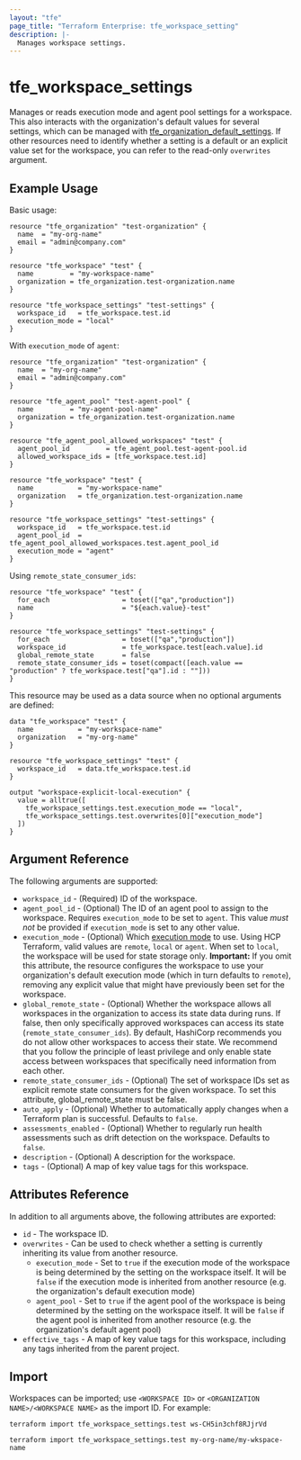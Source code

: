 ```yaml
---
layout: "tfe"
page_title: "Terraform Enterprise: tfe_workspace_setting"
description: |-
  Manages workspace settings.
---
```


# tfe_workspace_settings

Manages or reads execution mode and agent pool settings for a workspace. This also interacts with the organization's default values for several settings, which can be managed with [tfe_organization_default_settings](organization_default_settings.html). If other resources need to identify whether a setting is a default or an explicit value set for the workspace, you can refer to the read-only `overwrites` argument.

## Example Usage

Basic usage:

```hcl
resource "tfe_organization" "test-organization" {
  name  = "my-org-name"
  email = "admin@company.com"
}

resource "tfe_workspace" "test" {
  name         = "my-workspace-name"
  organization = tfe_organization.test-organization.name
}

resource "tfe_workspace_settings" "test-settings" {
  workspace_id   = tfe_workspace.test.id
  execution_mode = "local"
}
```

With `execution_mode` of `agent`:

```hcl
resource "tfe_organization" "test-organization" {
  name  = "my-org-name"
  email = "admin@company.com"
}

resource "tfe_agent_pool" "test-agent-pool" {
  name         = "my-agent-pool-name"
  organization = tfe_organization.test-organization.name
}

resource "tfe_agent_pool_allowed_workspaces" "test" {
  agent_pool_id         = tfe_agent_pool.test-agent-pool.id
  allowed_workspace_ids = [tfe_workspace.test.id]
}

resource "tfe_workspace" "test" {
  name           = "my-workspace-name"
  organization   = tfe_organization.test-organization.name
}

resource "tfe_workspace_settings" "test-settings" {
  workspace_id   = tfe_workspace.test.id
  agent_pool_id  = tfe_agent_pool_allowed_workspaces.test.agent_pool_id
  execution_mode = "agent"
}
```

Using `remote_state_consumer_ids`:

```hcl
resource "tfe_workspace" "test" {
  for_each                  = toset(["qa","production"])
  name                      = "${each.value}-test"
}

resource "tfe_workspace_settings" "test-settings" {
  for_each                  = toset(["qa","production"])
  workspace_id              = tfe_workspace.test[each.value].id
  global_remote_state       = false
  remote_state_consumer_ids = toset(compact([each.value == "production" ? tfe_workspace.test["qa"].id : ""]))
}
```

This resource may be used as a data source when no optional arguments are defined:

```hcl
data "tfe_workspace" "test" {
  name           = "my-workspace-name"
  organization   = "my-org-name"
}

resource "tfe_workspace_settings" "test" {
  workspace_id   = data.tfe_workspace.test.id
}

output "workspace-explicit-local-execution" {
  value = alltrue([
    tfe_workspace_settings.test.execution_mode == "local",
    tfe_workspace_settings.test.overwrites[0]["execution_mode"]
  ])
}
```

## Argument Reference

The following arguments are supported:

* `workspace_id` - (Required) ID of the workspace.
* `agent_pool_id` - (Optional) The ID of an agent pool to assign to the workspace. Requires `execution_mode`
  to be set to `agent`. This value _must not_ be provided if `execution_mode` is set to any other value.
* `execution_mode` - (Optional) Which [execution mode](https://developer.hashicorp.com/terraform/cloud-docs/workspaces/settings#execution-mode)
  to use. Using HCP Terraform, valid values are `remote`, `local` or `agent`. When set to `local`, the workspace will be used for state storage only. **Important:** If you omit this attribute, the resource configures the workspace to use your organization's default execution mode (which in turn defaults to `remote`), removing any explicit value that might have previously been set for the workspace.
* `global_remote_state` - (Optional) Whether the workspace allows all workspaces in the organization to access its state data during runs. If false, then only specifically approved workspaces can access its state (`remote_state_consumer_ids`). By default, HashiCorp recommends you do not allow other workspaces to access their state. We recommend that you follow the principle of least privilege and only enable state access between workspaces that specifically need information from each other.
* `remote_state_consumer_ids` - (Optional) The set of workspace IDs set as explicit remote state consumers for the given workspace. To set this attribute, global_remote_state must be false.
* `auto_apply` - (Optional) Whether to automatically apply changes when a Terraform plan is successful. Defaults to `false`.
* `assessments_enabled` - (Optional) Whether to regularly run health assessments such as drift detection on the workspace. Defaults to `false`.
* `description` - (Optional) A description for the workspace.
* `tags` - (Optional) A map of key value tags for this workspace.


## Attributes Reference

In addition to all arguments above, the following attributes are exported:

* `id` - The workspace ID.
* `overwrites` - Can be used to check whether a setting is currently inheriting its value from another resource.
  - `execution_mode` - Set to `true` if the execution mode of the workspace is being determined by the setting on the workspace itself. It will be `false` if the execution mode is inherited from another resource (e.g. the organization's default execution mode)
  - `agent_pool` - Set to `true` if the agent pool of the workspace is being determined by the setting on the workspace itself. It will be `false` if the agent pool is inherited from another resource (e.g. the organization's default agent pool)
* `effective_tags` - A map of key value tags for this workspace, including any tags inherited from the parent project.

## Import

Workspaces can be imported; use `<WORKSPACE ID>` or `<ORGANIZATION NAME>/<WORKSPACE NAME>` as the
import ID. For example:

```shell
terraform import tfe_workspace_settings.test ws-CH5in3chf8RJjrVd
```

```shell
terraform import tfe_workspace_settings.test my-org-name/my-wkspace-name
```
